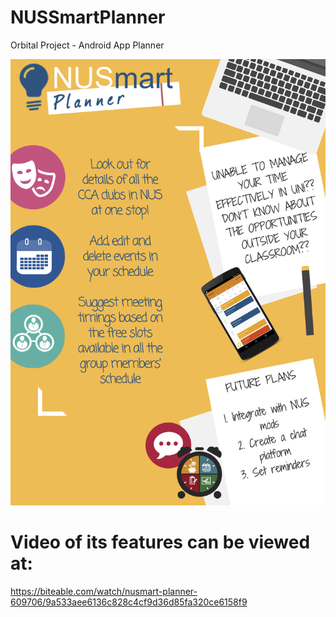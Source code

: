 # NUSSmartPlanner
Orbital Project - Android App Planner 

<img src="NUSSmartPlanner.png" width="800"><br>

# Video of its features can be viewed at: 
https://biteable.com/watch/nusmart-planner-609706/9a533aee6136c828c4cf9d36d85fa320ce6158f9
